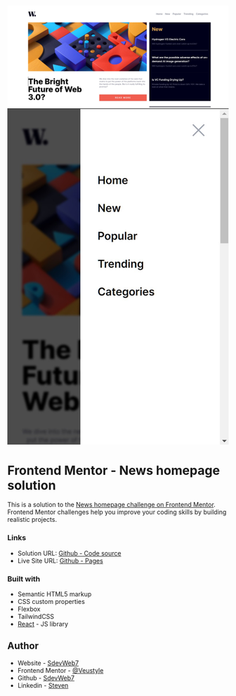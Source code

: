 ![](./screenshot1.jpg)
![](./screenshot2.jpg)

# Frontend Mentor - News homepage solution

This is a solution to the [News homepage challenge on Frontend Mentor](https://www.frontendmentor.io/challenges/news-homepage-H6SWTa1MFl). Frontend Mentor challenges help you improve your coding skills by building realistic projects.



### Links

- Solution URL: [Github - Code source](https://github.com/SdevWeb7/News)
- Live Site URL: [Github - Pages](https://sdevweb7.github.io/News/)


### Built with

- Semantic HTML5 markup
- CSS custom properties
- Flexbox
- TailwindCSS
- [React](https://reactjs.org/) - JS library


## Author

- Website - [SdevWeb7](https://sdevweb.com)
- Frontend Mentor - [@Veustyle](https://www.frontendmentor.io/profile/veustyle)
- Github - [SdevWeb7](https://github.com/SdevWeb7)
- Linkedin - [Steven](https://www.linkedin.com/in/steven-durand-1486b82a1/)
